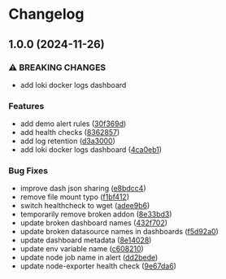 # Changelog

## 1.0.0 (2024-11-26)


### ⚠ BREAKING CHANGES

* add loki docker logs dashboard

### Features

* add demo alert rules ([30f369d](https://github.com/NEIAAC/monitoring/commit/30f369d8a693c3f35f275f2ccc9b679ab13bf350))
* add health checks ([8362857](https://github.com/NEIAAC/monitoring/commit/8362857e4d16a2a33327253421e5d92b8c1a47a9))
* add log retention ([d3a3000](https://github.com/NEIAAC/monitoring/commit/d3a300033b5f80d433b7ef0d0571e6f2a49c0045))
* add loki docker logs dashboard ([4ca0eb1](https://github.com/NEIAAC/monitoring/commit/4ca0eb1382d733936f01eabd47226efcc5e9300f))


### Bug Fixes

* improve dash json sharing ([e8bdcc4](https://github.com/NEIAAC/monitoring/commit/e8bdcc411489523130e8faa1a43c8a9f96f06808))
* remove file mount typo ([f1bf412](https://github.com/NEIAAC/monitoring/commit/f1bf41270af0d41ae821f4969ed717b411e6bc4a))
* switch healthcheck to wget ([adee9b6](https://github.com/NEIAAC/monitoring/commit/adee9b66bf878afbb1d4bd668ac6dca4522b0e9f))
* temporarily remove broken addon ([8e33bd3](https://github.com/NEIAAC/monitoring/commit/8e33bd3b16dff520a7a0732cc55be1301799a687))
* update broken dashboard names ([432f702](https://github.com/NEIAAC/monitoring/commit/432f7025b222821da55981816043208663db7add))
* update broken datasource names in dashboards ([f5d92a0](https://github.com/NEIAAC/monitoring/commit/f5d92a09a502699f6b4b250d45d37942ea7930c0))
* update dashboard metadata ([8e14028](https://github.com/NEIAAC/monitoring/commit/8e140281ad80a0bf84389f7e1f8983de73cec26f))
* update env variable name ([c608210](https://github.com/NEIAAC/monitoring/commit/c6082101a265cd1ad8bec89ec8d278ee8a8d4689))
* update node job name in alert ([dd2bede](https://github.com/NEIAAC/monitoring/commit/dd2bedefe19b733f6870147cabad4743b818b8f1))
* update node-exporter health check ([9e67da6](https://github.com/NEIAAC/monitoring/commit/9e67da670dee78383feadd93e9b563e2fa8f97dd))
